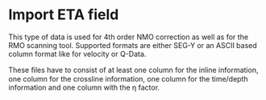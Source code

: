 # Import ETA field

This type of data is used for 4th order NMO correction as well as for the RMO scanning tool. Supported formats are either SEG-Y or an ASCII based column format like for velocity or Q-Data.

These ﬁles have to consist of at least one column for the inline information, one column for the crossline information, one column for the time/depth information and one column with the η factor.

